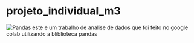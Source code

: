 # projeto_individual_m3
![Pandas](https://img.shields.io/badge/pandas-%23150458.svg?style=for-the-badge&logo=pandas&logoColor=white)
este e um trabalho de analise de dados que foi feito no google colab utilizando a bliblioteca pandas
